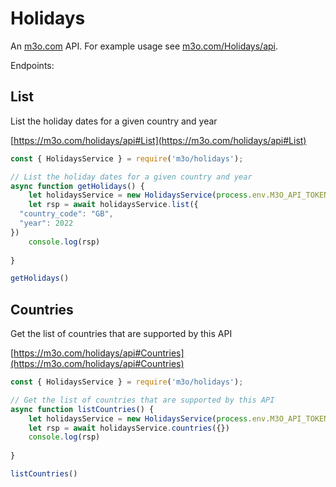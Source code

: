 # Holidays

An [m3o.com](https://m3o.com) API. For example usage see [m3o.com/Holidays/api](https://m3o.com/Holidays/api).

Endpoints:

## List

List the holiday dates for a given country and year


[https://m3o.com/holidays/api#List](https://m3o.com/holidays/api#List)

```js
const { HolidaysService } = require('m3o/holidays');

// List the holiday dates for a given country and year
async function getHolidays() {
	let holidaysService = new HolidaysService(process.env.M3O_API_TOKEN)
	let rsp = await holidaysService.list({
  "country_code": "GB",
  "year": 2022
})
	console.log(rsp)
	
}

getHolidays()
```
## Countries

Get the list of countries that are supported by this API


[https://m3o.com/holidays/api#Countries](https://m3o.com/holidays/api#Countries)

```js
const { HolidaysService } = require('m3o/holidays');

// Get the list of countries that are supported by this API
async function listCountries() {
	let holidaysService = new HolidaysService(process.env.M3O_API_TOKEN)
	let rsp = await holidaysService.countries({})
	console.log(rsp)
	
}

listCountries()
```
